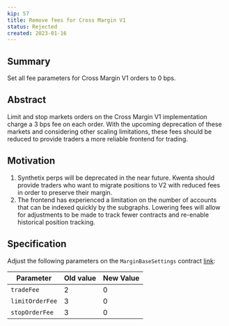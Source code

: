 ```yaml
---
kip: 57
title: Remove fees for Cross Margin V1
status: Rejected
created: 2023-01-16
---
```


## Summary

Set all fee parameters for Cross Margin V1 orders to 0 bps.

## Abstract

Limit and stop markets orders on the Cross Margin V1 implementation charge a 3 bps fee on each order. With the upcoming deprecation of these markets and considering other scaling limitations, these fees should be reduced to provide traders a more reliable frontend for trading.

## Motivation

1. Synthetix perps will be deprecated in the near future. Kwenta should provide traders who want to migrate positions to V2 with reduced fees in order to preserve their margin.
2. The frontend has experienced a limitation on the number of accounts that can be indexed quickly by the subgraphs. Lowering fees will allow for adjustments to be made to track fewer contracts and re-enable historical position tracking.

## Specification

Adjust the following parameters on the `MarginBaseSettings` contract [link](https://optimistic.etherscan.io/address/0x8954c7b1417e3de398c7f33520ebae142929ba2a):

| Parameter       | Old value | New Value |
| --------------- | --------- | --------- |
| `tradeFee`      | 2         | 0         |
| `limitOrderFee` | 3         | 0         |
| `stopOrderFee`  | 3         | 0         |
